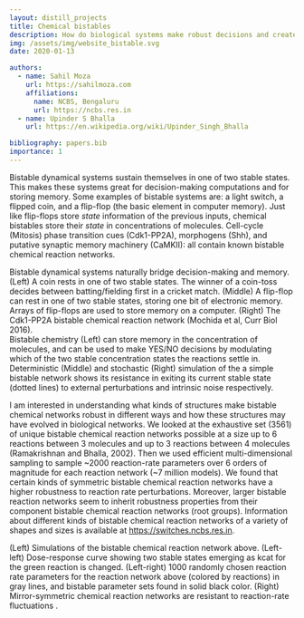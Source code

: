 ```yaml
---
layout: distill_projects
title: Chemical bistables 
description: How do biological systems make robust decisions and create long-lasting memory? 
img: /assets/img/website_bistable.svg
date: 2020-01-13

authors:
  - name: Sahil Moza
    url: https://sahilmoza.com
    affiliations:
      name: NCBS, Bengaluru
      url: https://ncbs.res.in
  - name: Upinder S Bhalla
    url: https://en.wikipedia.org/wiki/Upinder_Singh_Bhalla

bibliography: papers.bib
importance: 1
---
```


Bistable dynamical systems sustain themselves in one of two stable states. This makes these systems great for decision-making computations and for storing memory. Some examples of bistable systems are: a light switch, a flipped coin, and a flip-flop (the basic element in computer memory). Just like flip-flops store _state_ information of the previous inputs, chemical bistables store their _state_ in concentrations of molecules. Cell-cycle (Mitosis) phase transition cues (Cdk1-PP2A), morphogens (Shh), and putative synaptic memory machinery (CaMKII): all contain known bistable chemical reaction networks.

<div class="row">
    <div class="col-sm mt-3 mt-md-0">
        <img class="img-fluid rounded z-depth-1" src="{{ '/assets/img/two-rupees.png' | relative_url }}" alt="" title="A coin rests in one of two stable states, and can be used to make the decision of who goes to bat/bowl first in a cricket match."/>
    </div>
    <div class="col-sm mt-3 mt-md-0">
        <img class="img-fluid rounded z-depth-1" src="{{ '/assets/img/FlipFlop.svg' | relative_url }}" alt="" title="A flip-flop can also rest in one of two stable states, storing one bit of electronic memory."/>
    </div>
    <div class="col-sm mt-3 mt-md-0">
        <img class="img-fluid rounded z-depth-1" src="{{ '/assets/img/cdk-pp2a-bistable.png' | relative_url }}" alt="" title="The Cdk1-PP2A bistable chemical reaction network. This network can both make decisions and store one bit of memory in the relative concentrations of the molecules."/> </div>
</div>
<div class="caption">
    Bistable dynamical systems naturally bridge decision-making and memory. (Left) A coin rests in one of two stable states. The winner of a coin-toss decides between batting/fielding first in a cricket match. (Middle) A flip-flop can rest in one of two stable states, storing one bit of electronic memory. Arrays of flip-flops are used to store memory on a computer. (Right) The Cdk1-PP2A bistable chemical reaction network (Mochida et al, Curr Biol 2016).

</div>
<div class="row">
    <div class="col-sm mt-3 mt-md-0">
        <img class="img-fluid rounded z-depth-1" src="{{ '/assets/img/bistable_chem.svg' | relative_url }}" alt="" title="example image"/>
    </div>
</div>
<div class="caption">
    Bistable chemistry (Left) can store memory in the concentration of molecules, and can be used to make YES/NO decisions by modulating which of the two stable concentration states the reactions settle in. Deterministic (Middle) and stochastic (Right) simulation of the a simple bistable network shows its resistance in exiting its current stable state (dotted lines) to external perturbations and intrinsic noise respectively.
</div>

I am interested in understanding what kinds of structures make bistable chemical networks robust in different ways and how these structures may have evolved in biological networks. We looked at the exhaustive set (3561) of unique bistable chemical reaction networks possible at a size up to 6 reactions between 3 molecules and up to 3 reactions between 4 molecules (Ramakrishnan and Bhalla, 2002). Then we used efficient multi-dimensional sampling<d-cite key="lhsmdu"></d-cite> to sample ~2000 reaction-rate parameters over 6 orders of magnitude for each reaction network (~7 million models). We found that certain kinds of symmetric bistable chemical reaction networks have a higher robustness to reaction rate perturbations. Moreover, larger bistable reaction networks seem to inherit robustness properties from their component bistable chemical reaction networks (root groups)<d-cite key="moza2020different"></d-cite>. Information about different kinds of bistable chemical reaction networks of a variety of shapes and sizes is available at <a href="https://switches.ncbs.res.in"> https://switches.ncbs.res.in</a><d-cite key="harsharani2020switches"></d-cite>.

<div class="row justify-content-sm-center">
    <div class="col-sm-5 mt-3 mt-md-0">
        <img class="img-fluid rounded z-depth-1" src="{{ '/assets/img/randomReacs.svg' | relative_url }}" alt="" title="random rates"/>
    </div>
    <div class="col-sm-7 mt-3 mt-md-0">
        <img class="img-fluid rounded z-depth-1" src="{{ '/assets/img/symmetry.svg' | relative_url }}" alt="" title="symmetric CRNs"/>
    </div>
</div>
<div class="caption">
   (Left) Simulations of the bistable chemical reaction network above. (Left-left) Dose-response curve showing two stable states emerging as kcat for the green reaction is changed. (Left-right) 1000 randomly chosen reaction rate parameters for the reaction network above (colored by reactions) in gray lines, and bistable parameter sets found in solid black color. (Right) Mirror-symmetric chemical reaction networks are resistant to reaction-rate fluctuations .
</div>

